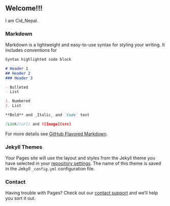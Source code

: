 ## Welcome!!!
I am Cid_Nepal. 

### Markdown

Markdown is a lightweight and easy-to-use syntax for styling your writing. It includes conventions for

```markdown
Syntax highlighted code block

# Header 1
## Header 2
### Header 3

- Bulleted
- List

1. Numbered
2. List

**Bold** and _Italic_ and `Code` text

[Link](url) and ![Image](src)
```

For more details see [GitHub Flavored Markdown](https://guides.github.com/features/mastering-markdown/).

### Jekyll Themes

Your Pages site will use the layout and styles from the Jekyll theme you have selected in your [repository settings](https://github.com/CidNP/Abhishek-Byanjankar/settings). The name of this theme is saved in the Jekyll `_config.yml` configuration file.

### Contact

Having trouble with Pages? Check out our [contact support](https://www.facebook.com/abhishek.byanjankar.33) and we’ll help you sort it out.
